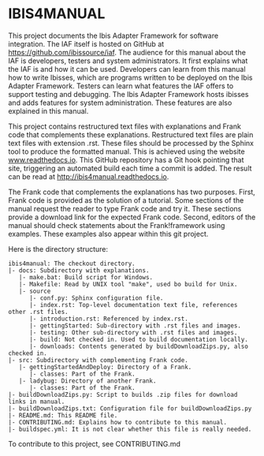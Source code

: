 # IBIS4MANUAL

This project documents the Ibis Adapter Framework for software integration. The IAF itself is hosted on GitHub at https://github.com/ibissource/iaf. The audience for this manual about the IAF is developers, testers and system administrators. It first explains what the IAF is and how it can be used. Developers can learn from this manual how to write Ibisses, which are programs written to be deployed on the Ibis Adapter Framework. Testers can learn what features the IAF offers to support testing and debugging. The Ibis Adapter Framework hosts ibisses and adds features for system administration. These features are also explained in this manual.

This project contains restructured text files with explanations and Frank code that complements these explanations. Restructured text files are plain text files with extension .rst. These files should be processed by the Sphinx tool to produce the formatted manual. This is achieved using the website www.readthedocs.io. This GitHub repository has a Git hook pointing that site, triggering an automated build each time a commit is added. The result can be read at http://ibis4manual.readthedocs.io.

The Frank code that complements the explanations has two purposes. First, Frank code is provided as the solution of a tutorial. Some sections of the manual request the reader to type Frank code and try it. These sections provide a download link for the expected Frank code. Second, editors of the manual should check statements about the Frank!framework using examples. These examples also appear within this git project.

Here is the directory structure:

    ibis4manual: The checkout directory.
    |- docs: Subdirectory with explanations.
       |- make.bat: Build script for Windows.
       |- Makefile: Read by UNIX tool "make", used bo build for Unix.
       |- source
          |- conf.py: Sphinx configuration file.
          |- index.rst: Top-level documentation text file, references other .rst files.
          |- introduction.rst: Referenced by index.rst.
          |- gettingStarted: Sub-directory with .rst files and images.
          |- testing: Other sub-directory with .rst files and images.
          |- build: Not checked in. Used to build documentation locally.
          |- downloads: Contents generated by buildDownloadZips.py, also checked in.
    |- src: Subdirectory with complementing Frank code.
       |- gettingStartedAndDeploy: Directory of a Frank.
          |- classes: Part of the Frank.
       |- ladybug: Directory of another Frank.
          |- classes: Part of the Frank.
    |- buildDownloadZips.py: Script to builds .zip files for download links in manual.
    |- buildDownloadZips.txt: Configuration file for buildDownloadZips.py
    |- README.md: This README file.
    |- CONTRIBUTING.md: Explains how to contribute to this manual.
    |- buildspec.yml: It is not clear whether this file is really needed.

To contribute to this project, see CONTRIBUTING.md
